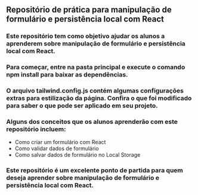 ## Repositório de prática para manipulação de formulário e persistência local com React

### Este repositório tem como objetivo ajudar os alunos a aprenderem sobre manipulação de formulário e persistência local com React.

### Para começar, entre na pasta principal e execute o comando npm install para baixar as dependências.

### O arquivo tailwind.config.js contém algumas configurações extras para estilização da página. Confira o que foi modificado para saber o que pode ser aplicado em seu projeto.

### Alguns dos conceitos que os alunos aprenderão com este repositório incluem:

- Como criar um formulário com React
- Como validar dados de formulário
- Como salvar dados de formulário no Local Storage
### Este repositório é um excelente ponto de partida para quem deseja aprender sobre manipulação de formulário e persistência local com React.
